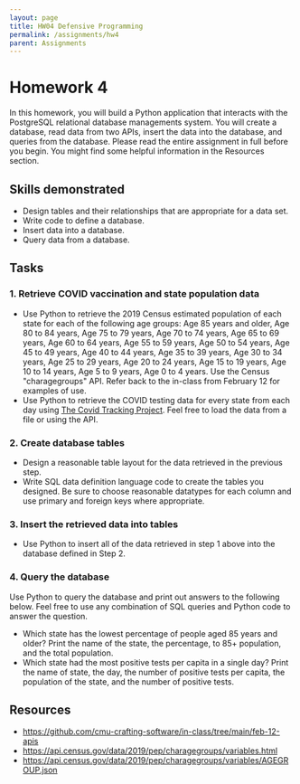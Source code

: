 ```yaml
---
layout: page
title: HW04 Defensive Programming
permalink: /assignments/hw4
parent: Assignments
---
```


# Homework 4
In this homework, you will build a Python application that interacts with the PostgreSQL relational database managements system. You will create a database, read data from two APIs, insert the data into the database, and queries from the database. Please read the entire assignment in full before you begin. You might find some helpful information in the Resources section. 

## Skills demonstrated
- Design tables and their relationships that are appropriate for a data set.
- Write code to define a database.
- Insert data into a database.
- Query data from a database.

## Tasks

### 1. Retrieve COVID vaccination and state population data
- Use Python to retrieve the 2019 Census estimated population of each state for each of the following age groups: Age 85 years and older, Age 80 to 84 years, Age 75 to 79 years, Age 70 to 74 years, Age 65 to 69 years, Age 60 to 64 years, Age 55 to 59 years, Age 50 to 54 years, Age 45 to 49 years, Age 40 to 44 years, Age 35 to 39 years, Age 30 to 34 years, Age 25 to 29 years, Age 20 to 24 years, Age 15 to 19 years, Age 10 to 14 years, Age 5 to 9 years, Age 0 to 4 years. Use the Census "charagegroups" API. Refer back to the in-class from February 12 for examples of use.
- Use Python to retrieve the COVID testing data for every state from each day using [The Covid Tracking Project](https://covidtracking.com/). Feel free to load the data from a file or using the API.

### 2. Create database tables
- Design a reasonable table layout for the data retrieved in the previous step.
- Write SQL data definition language code to create the tables you designed. Be sure to choose reasonable datatypes for each column and use primary and foreign keys where appropriate.

### 3. Insert the retrieved data into tables
- Use Python to insert all of the data retrieved in step 1 above into the database defined in Step 2.

### 4. Query the database
Use Python to query the database and print out answers to the following below. Feel free to use any combination of SQL queries and Python code to answer the question. 
- Which state has the lowest percentage of people aged 85 years and older? Print the name of the state, the percentage, to 85+ population, and the total population. 
- Which state had the most positive tests per capita in a single day? Print the name of state, the day, the number of positive tests per capita, the population of the state, and the number of positive tests.

## Resources
- https://github.com/cmu-crafting-software/in-class/tree/main/feb-12-apis
- https://api.census.gov/data/2019/pep/charagegroups/variables.html
- https://api.census.gov/data/2019/pep/charagegroups/variables/AGEGROUP.json


